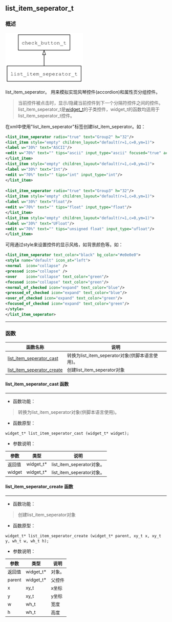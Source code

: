 ## list\_item\_seperator\_t
### 概述
![image](images/list_item_seperator_t_0.png)

list_item_seperator。
用来模拟实现风琴控件(accordion)和属性页分组控件。
> 当前控件被点击时，显示/隐藏当前控件到下一个分隔符控件之间的控件。
list_item_seperator\_t是[widget\_t](widget_t.md)的子类控件，widget\_t的函数均适用于list_item_seperator\_t控件。

在xml中使用"list_item_seperator"标签创建list_item_seperator。如：

```xml
<list_item_seperator radio="true" text="Group2" h="32"/>
<list_item style="empty" children_layout="default(r=1,c=0,ym=1)">
<label w="30%" text="ASCII"/>
<edit w="70%" text="" tips="ascii" input_type="ascii" focused="true" action_text="next"/>
</list_item>
<list_item style="empty" children_layout="default(r=1,c=0,ym=1)">
<label w="30%" text="Int"/>
<edit w="70%" text="" tips="int" input_type="int"/>
</list_item>

<list_item_seperator radio="true" text="Group3" h="32"/>
<list_item style="empty" children_layout="default(r=1,c=0,ym=1)">
<label w="30%" text="Float"/>
<edit w="70%" text="" tips="float" input_type="float"/>
</list_item>
<list_item style="empty" children_layout="default(r=1,c=0,ym=1)">
<label w="30%" text="UFloat"/>
<edit w="70%" text="" tips="unsigned float" input_type="ufloat"/>
</list_item>
```

可用通过style来设置控件的显示风格，如背景颜色等。如：

```xml
<list_item_seperator text_color="black" bg_color="#e0e0e0">
<style name="default" icon_at="left">
<normal  icon="collapse" />
<pressed icon="collapse" />
<over    icon="collapse" text_color="green"/>
<focused icon="collapse" text_color="green"/>
<normal_of_checked icon="expand" text_color="blue"/>
<pressed_of_checked icon="expand" text_color="blue"/>
<over_of_checked icon="expand" text_color="green"/>
<focused_of_checked icon="expand" text_color="green"/>
</style>
</list_item_seperator>
```
----------------------------------
### 函数
<p id="list_item_seperator_t_methods">

| 函数名称 | 说明 | 
| -------- | ------------ | 
| <a href="#list_item_seperator_t_list_item_seperator_cast">list\_item\_seperator\_cast</a> | 转换为list_item_seperator对象(供脚本语言使用)。 |
| <a href="#list_item_seperator_t_list_item_seperator_create">list\_item\_seperator\_create</a> | 创建list_item_seperator对象 |
#### list\_item\_seperator\_cast 函数
-----------------------

* 函数功能：

> <p id="list_item_seperator_t_list_item_seperator_cast">转换为list_item_seperator对象(供脚本语言使用)。

* 函数原型：

```
widget_t* list_item_seperator_cast (widget_t* widget);
```

* 参数说明：

| 参数 | 类型 | 说明 |
| -------- | ----- | --------- |
| 返回值 | widget\_t* | list\_item\_seperator对象。 |
| widget | widget\_t* | list\_item\_seperator对象。 |
#### list\_item\_seperator\_create 函数
-----------------------

* 函数功能：

> <p id="list_item_seperator_t_list_item_seperator_create">创建list_item_seperator对象

* 函数原型：

```
widget_t* list_item_seperator_create (widget_t* parent, xy_t x, xy_t y, wh_t w, wh_t h);
```

* 参数说明：

| 参数 | 类型 | 说明 |
| -------- | ----- | --------- |
| 返回值 | widget\_t* | 对象。 |
| parent | widget\_t* | 父控件 |
| x | xy\_t | x坐标 |
| y | xy\_t | y坐标 |
| w | wh\_t | 宽度 |
| h | wh\_t | 高度 |
